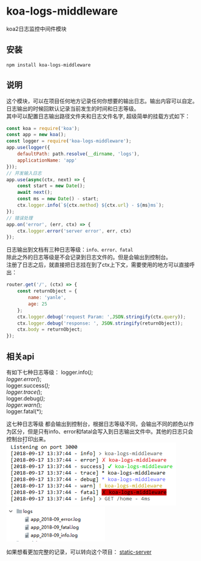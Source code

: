 # koa-logs-middleware
koa2日志监控中间件模块

## 安装
```
npm install koa-logs-middleware 
```

## 说明
这个模块，可以在项目任何地方记录任何你想要的输出日志。输出内容可以自定。日志输出的时候回默认记录当前发生的时间和日志等级。                   
其中可以配置日志输出路径文件夹和日志文件名字, 超级简单的挂载方式如下：
```javascript
const koa = require('koa');
const app = new koa();
const logger = require('koa-logs-middleware');
app.use(logger({
    defaultPath: path.resolve(__dirname, 'logs'),
    applicationName: 'app'
}));
// 开发输入日志
app.use(async(ctx, next) => {
    const start = new Date();
    await next();
    const ms = new Date() - start;
    ctx.logger.info(`${ctx.method} ${ctx.url} - ${ms}ms`);
});
// 错误处理
app.on('error', (err, ctx) => {
    ctx.logger.error('server error', err, ctx)
});
```

日志输出到文档有三种日志等级：`info、error、fatal`           
除此之外的日志等级是不会记录到日志文件的。但是会输出到控制台。             
注册了日志之后，就直接把日志挂在到了ctx上下文，需要使用的地方可以直接呼出：
```javascript
router.get('/', (ctx) => {
    const returnObject = {
        name: 'yanle',
        age: 25
    };
    ctx.logger.debug('request Param: ',JSON.stringify(ctx.query));
    ctx.logger.debug('response: ', JSON.stringify(returnObject));
    ctx.body = returnObject;
});
```

## 相关api
有如下七种日志等级：
logger.info(*);                         
logger.error(*);                            
logger.success(*);                          
logger.trace(*);                            
logger.debug(*);                            
logger.warn(*);                         
logger.fatal(*);                            

这七种日志等级 都会输出到控制台，根据日志等级不同，会输出不同的颜色以作为区分，但是只有info、error和fatal会写入到日志输出文件中。其他的日志只会控制台打印出来。                 
![02](./docs/img/02.png)                    
![03](./docs/img/03.png)                    


如果想看更加完整的记录，可以转向这个项目： [static-server](https://github.com/yanlele/static-server)



